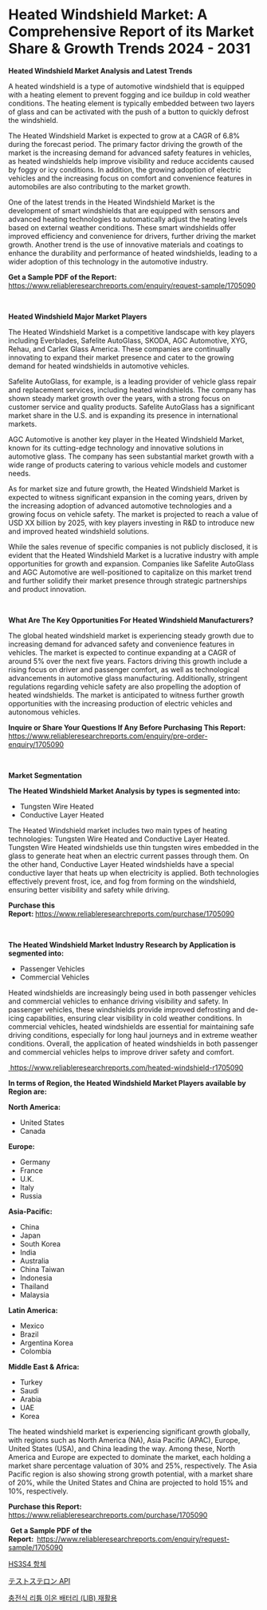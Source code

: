 <p><h1>Heated Windshield Market: A Comprehensive Report of its Market Share & Growth Trends 2024 - 2031</h1></p><p><strong>Heated Windshield Market Analysis and Latest Trends</strong></p>
<p><p>A heated windshield is a type of automotive windshield that is equipped with a heating element to prevent fogging and ice buildup in cold weather conditions. The heating element is typically embedded between two layers of glass and can be activated with the push of a button to quickly defrost the windshield.</p><p>The Heated Windshield Market is expected to grow at a CAGR of 6.8% during the forecast period. The primary factor driving the growth of the market is the increasing demand for advanced safety features in vehicles, as heated windshields help improve visibility and reduce accidents caused by foggy or icy conditions. In addition, the growing adoption of electric vehicles and the increasing focus on comfort and convenience features in automobiles are also contributing to the market growth.</p><p>One of the latest trends in the Heated Windshield Market is the development of smart windshields that are equipped with sensors and advanced heating technologies to automatically adjust the heating levels based on external weather conditions. These smart windshields offer improved efficiency and convenience for drivers, further driving the market growth. Another trend is the use of innovative materials and coatings to enhance the durability and performance of heated windshields, leading to a wider adoption of this technology in the automotive industry.</p></p>
<p><strong>Get a Sample PDF of the Report:&nbsp;</strong> <a href="https://www.reliableresearchreports.com/enquiry/request-sample/1705090">https://www.reliableresearchreports.com/enquiry/request-sample/1705090</a></p>
<p>&nbsp;</p>
<p><strong>Heated Windshield Major Market Players</strong></p>
<p><p>The Heated Windshield Market is a competitive landscape with key players including Everblades, Safelite AutoGlass, SKODA, AGC Automotive, XYG, Rehau, and Carlex Glass America. These companies are continually innovating to expand their market presence and cater to the growing demand for heated windshields in automotive vehicles.</p><p>Safelite AutoGlass, for example, is a leading provider of vehicle glass repair and replacement services, including heated windshields. The company has shown steady market growth over the years, with a strong focus on customer service and quality products. Safelite AutoGlass has a significant market share in the U.S. and is expanding its presence in international markets.</p><p>AGC Automotive is another key player in the Heated Windshield Market, known for its cutting-edge technology and innovative solutions in automotive glass. The company has seen substantial market growth with a wide range of products catering to various vehicle models and customer needs.</p><p>As for market size and future growth, the Heated Windshield Market is expected to witness significant expansion in the coming years, driven by the increasing adoption of advanced automotive technologies and a growing focus on vehicle safety. The market is projected to reach a value of USD XX billion by 2025, with key players investing in R&D to introduce new and improved heated windshield solutions.</p><p>While the sales revenue of specific companies is not publicly disclosed, it is evident that the Heated Windshield Market is a lucrative industry with ample opportunities for growth and expansion. Companies like Safelite AutoGlass and AGC Automotive are well-positioned to capitalize on this market trend and further solidify their market presence through strategic partnerships and product innovation.</p></p>
<p>&nbsp;</p>
<p><strong>What Are The Key Opportunities For Heated Windshield Manufacturers?</strong></p>
<p><p>The global heated windshield market is experiencing steady growth due to increasing demand for advanced safety and convenience features in vehicles. The market is expected to continue expanding at a CAGR of around 5% over the next five years. Factors driving this growth include a rising focus on driver and passenger comfort, as well as technological advancements in automotive glass manufacturing. Additionally, stringent regulations regarding vehicle safety are also propelling the adoption of heated windshields. The market is anticipated to witness further growth opportunities with the increasing production of electric vehicles and autonomous vehicles.</p></p>
<p><strong>Inquire or Share Your Questions If Any Before Purchasing This Report:</strong> <a href="https://www.reliableresearchreports.com/enquiry/pre-order-enquiry/1705090">https://www.reliableresearchreports.com/enquiry/pre-order-enquiry/1705090</a></p>
<p>&nbsp;</p>
<p><strong>Market Segmentation</strong></p>
<p><strong>The Heated Windshield Market Analysis by types is segmented into:</strong></p>
<p><ul><li>Tungsten Wire Heated</li><li>Conductive Layer Heated</li></ul></p>
<p><p>The Heated Windshield market includes two main types of heating technologies: Tungsten Wire Heated and Conductive Layer Heated. Tungsten Wire Heated windshields use thin tungsten wires embedded in the glass to generate heat when an electric current passes through them. On the other hand, Conductive Layer Heated windshields have a special conductive layer that heats up when electricity is applied. Both technologies effectively prevent frost, ice, and fog from forming on the windshield, ensuring better visibility and safety while driving.</p></p>
<p><strong>Purchase this Report:&nbsp;</strong><a href="https://www.reliableresearchreports.com/purchase/1705090">https://www.reliableresearchreports.com/purchase/1705090</a></p>
<p>&nbsp;</p>
<p><strong>The Heated Windshield Market Industry Research by Application is segmented into:</strong></p>
<p><ul><li>Passenger Vehicles</li><li>Commercial Vehicles</li></ul></p>
<p><p>Heated windshields are increasingly being used in both passenger vehicles and commercial vehicles to enhance driving visibility and safety. In passenger vehicles, these windshields provide improved defrosting and de-icing capabilities, ensuring clear visibility in cold weather conditions. In commercial vehicles, heated windshields are essential for maintaining safe driving conditions, especially for long haul journeys and in extreme weather conditions. Overall, the application of heated windshields in both passenger and commercial vehicles helps to improve driver safety and comfort.</p></p>
<p><a href="https://www.reliableresearchreports.com/heated-windshield-r1705090">&nbsp;https://www.reliableresearchreports.com/heated-windshield-r1705090</a></p>
<p><strong>In terms of Region, the Heated Windshield Market Players available by Region are:</strong></p>
<p>
    <p> <strong> North America: </strong>
        <ul>
            <li>United States</li>
            <li>Canada</li>
        </ul>
        </p> 
    <p> <strong> Europe: </strong>
        <ul>
            <li>Germany</li>
            <li>France</li>
            <li>U.K.</li>
            <li>Italy</li>
            <li>Russia</li>
        </ul>
        </p> 
    <p> <strong> Asia-Pacific: </strong>
        <ul>
            <li>China</li>
            <li>Japan</li>
            <li>South Korea</li>
            <li>India</li>
            <li>Australia</li>
            <li>China Taiwan</li>
            <li>Indonesia</li>
            <li>Thailand</li>
            <li>Malaysia</li>
        </ul>
        </p> 
    <p> <strong> Latin America: </strong>
        <ul>
            <li>Mexico</li>
            <li>Brazil</li>
            <li>Argentina Korea</li>
            <li>Colombia</li>
        </ul>
        </p> 
    <p> <strong> Middle East & Africa: </strong>
        <ul>
            <li>Turkey</li>
            <li>Saudi</li>
            <li>Arabia</li>
            <li>UAE</li>
            <li>Korea</li>
        </ul>
    </p>
    </p>
<p><p>The heated windshield market is experiencing significant growth globally, with regions such as North America (NA), Asia Pacific (APAC), Europe, United States (USA), and China leading the way. Among these, North America and Europe are expected to dominate the market, each holding a market share percentage valuation of 30% and 25%, respectively. The Asia Pacific region is also showing strong growth potential, with a market share of 20%, while the United States and China are projected to hold 15% and 10%, respectively.</p></p>
<p><strong>Purchase this Report: </strong><a href="https://www.reliableresearchreports.com/purchase/1705090">https://www.reliableresearchreports.com/purchase/1705090</a></p>
<p>&nbsp;<strong>Get a Sample PDF of the Report:&nbsp;&nbsp;</strong><a href="https://www.reliableresearchreports.com/enquiry/request-sample/1705090">https://www.reliableresearchreports.com/enquiry/request-sample/1705090</a></p>
<p><strong></strong></p>
<p><p><a href="https://medium.com/@cierrahayes645/%EA%B8%80%EB%A1%9C%EB%B2%8C-hs3s4-%ED%95%AD%EC%B2%B4-%EC%8B%9C%EC%9E%A5-%EA%B7%9C%EB%AA%A8%EB%8A%94-2024%EB%85%84%EB%B6%80%ED%84%B0-2031%EB%85%84%EA%B9%8C%EC%A7%80-%EC%9D%98-%EC%97%B0%ED%8F%89%EA%B7%A0-%EC%84%B1%EC%9E%A5%EB%A5%A0%EC%9D%84-%EA%B2%BD%ED%97%98%ED%95%A0-%EA%B2%83%EC%9C%BC%EB%A1%9C-%EC%82%B0%EC%97%85-%EC%98%88%EC%B8%A1%EC%97%90-%EB%94%B0%EB%A5%B4%EB%A9%B4-79dd8fb02fdc">HS3S4 항체</a></p><p><a href="https://medium.com/@hugofirst21/%E3%82%B0%E3%83%AD%E3%83%BC%E3%83%90%E3%83%AB%E3%81%AA%E3%83%86%E3%82%B9%E3%83%88%E3%82%B9%E3%83%86%E3%83%AD%E3%83%B3api%E5%B8%82%E5%A0%B4%E3%81%AE%E8%A6%8F%E6%A8%A1%E3%81%AF-%E6%A5%AD%E7%95%8C%E3%81%AE%E4%BA%88%E6%B8%AC%E3%81%AB%E3%82%88%E3%82%8B%E3%81%A8-2024%E5%B9%B4%E3%81%8B%E3%82%892031%E5%B9%B4%E3%81%BE%E3%81%A7%E5%B9%B4%E9%96%93%E6%88%90%E9%95%B7%E7%8E%8710-%E3%81%AE%E5%A2%97%E5%8A%A0%E3%81%8C%E4%BA%88%E6%83%B3%E3%81%95%E3%82%8C%E3%81%A6%E3%81%84%E3%81%BE%E3%81%99-14eeb224b6a8">テストステロン API</a></p><p><a href="https://medium.com/@rickymetzdvm/%EA%B8%80%EB%A1%9C%EB%B2%8C-%EB%A6%AC%ED%8A%AC%EC%9D%B4%EC%98%A8-%EB%B0%B0%ED%84%B0%EB%A6%AC-lib-%EC%9E%AC%ED%99%9C%EC%9A%A9-%EC%8B%9C%EC%9E%A5-%EA%B7%9C%EB%AA%A8-%EB%B0%8F-%EC%A0%90%EC%9C%A0%EC%9C%A8-%EB%B6%84%EC%84%9D-%EC%A0%9C%ED%92%88-%EC%9C%A0%ED%98%95-%EC%9D%91%EC%9A%A9-%EB%B6%84%EC%95%BC-%EC%A7%80%EC%97%AD%EB%B3%84-%EC%98%88%EC%B8%A1-2024-2031-f606fb6b3f4e">충전식 리튬 이온 배터리 (LIB) 재활용</a></p></p>